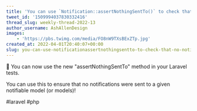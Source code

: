 ```yaml
---
title: 'You can use `Notification::assertNothingSentTo()` to check that no notifications were sent to a specific user/notifiable model'
tweet_id: '1509994037830332416'
thread_slug: weekly-thread-2022-13
author_username: AshAllenDesign
images:
    - 'https://pbs.twimg.com/media/FO8nW9TXsBExZTp.jpg'
created_at: 2022-04-01T20:40:07+00:00
slug: you-can-use-notificationassertnothingsentto-to-check-that-no-notifications-were-sent-to-a-specific-usernotifiable-model
---
```

🚀 You can now use the new "assertNothingSentTo" method in your Laravel tests.

You can use this to ensure that no notifications were sent to a given notifiable model (or models)!

#laravel #php